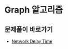 # Graph 알고리즘

## 문제풀이 바로가기
- [Network Delay Time](https://github.com/JSY8869/CodingTestStudy/tree/main/CokeLee777/src/com/leetcode/graph/networkdelaytime/network_delay_time.md)